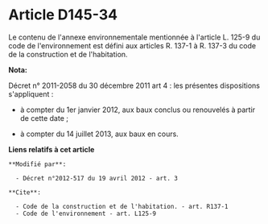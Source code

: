 # Article D145-34

Le contenu de l'annexe environnementale mentionnée à l'article L. 125-9 du code de l'environnement est défini aux articles R.
137-1 à R. 137-3 du code de la construction et de l'habitation.

**Nota:**

Décret n° 2011-2058 du 30 décembre 2011 art 4 : les présentes  dispositions s'appliquent :

- à compter du 1er janvier 2012, aux baux conclus ou renouvelés à partir de cette date ;

- à compter du 14 juillet 2013, aux baux en cours.

**Liens relatifs à cet article**

	**Modifié par**:

	  - Décret n°2012-517 du 19 avril 2012 - art. 3

	**Cite**:

	  - Code de la construction et de l'habitation. - art. R137-1
	  - Code de l'environnement - art. L125-9
